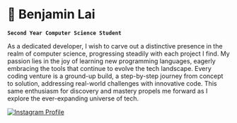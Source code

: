 # 🐓 Benjamin Lai

**`Second Year Computer Science Student`**

As a dedicated developer, I wish to carve out a distinctive presence in the realm of computer science, progressing steadily with each project I find. My passion lies in the joy of learning new programming languages, eagerly embracing the tools that continue to evolve the tech landscape. Every coding venture is a ground-up build, a step-by-step journey from concept to solution, addressing real-world challenges with innovative code. This same enthusiasm for discovery and mastery propels me forward as I explore the ever-expanding universe of tech.

<p align="left">
<a href="https://www.instagram.com/b4nny_49/"> 
    <img alt="Instagram Profile" src="https://custom-icon-badges.demolab.com/badge/Instagram-black.svg?logo=heart&logoColor=white">
</a>
</p>


